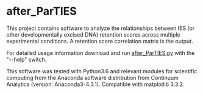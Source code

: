 # after_ParTIES

This project contains software to analyze the relationships between IES (or other developmentally excised DNA) retention scores across multiple experimental conditions. A retention score correlation matrix is the output.

For detailed usage information download and run [after_ParTIES.py](https://github.com/gh-justanotheruser/After_ParTIES/blob/master/after_ParTIES.py) with the "--help" switch. 

This software was tested with Python3.6 and relevant modules for scientific computing from the Anaconda software distribution from Continuum Analytics (version: Anaconda3-4.3.1). Compatible with matplotlib 3.3.2.
